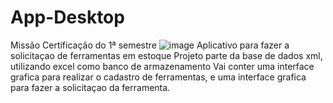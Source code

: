 # App-Desktop
Missão Certificação do 1ª semestre
![image](https://user-images.githubusercontent.com/104402733/196836852-c3d584c4-1e24-4ab3-91c9-ffb8d80ef98c.png)
Aplicativo para fazer a solicitaçao de ferramentas em estoque
Projeto parte da base de dados xml, utilizando excel como banco de armazenamento
Vai conter uma interface grafica para realizar o cadastro de ferramentas, e uma interface grafica para fazer a solicitaçao da ferramenta.

